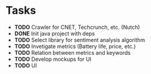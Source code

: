 # Tasks

- **TODO** Crawler for CNET, Techcrunch, etc. (Nutch)
- **DONE** Init java project with deps
- **TODO** Select library for sentiment analysis algorithm
- **TODO** Invetigate metrics (Battery life, price, etc.)
- **TODO** Relation between metrics and keywords
- **TODO** Develop mockups for UI
- **TODO** UI

